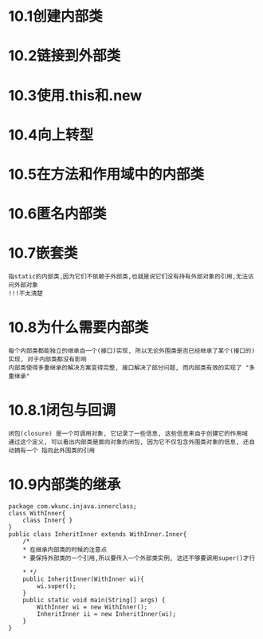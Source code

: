 # 10.1创建内部类
# 10.2链接到外部类
# 10.3使用.this和.new
# 10.4向上转型
# 10.5在方法和作用域中的内部类
# 10.6匿名内部类
# 10.7嵌套类
    指static的内部类,因为它们不依赖于外部类,也就是说它们没有持有外部对象的引用,无法访问外部对象
    !!!不太清楚

# 10.8为什么需要内部类
    每个内部类都能独立的继承自一个(接口)实现, 所以无论外围类是否已经继承了某个(接口的)实现, 对于内部类都没有影响
    内部类使得多重继承的解决方案变得完整, 接口解决了部分问题, 而内部类有效的实现了 "多重继承"

# 10.8.1闭包与回调
    闭包(closure) 是一个可调用对象, 它记录了一些信息, 这些信息来自于创建它的作用域
    通过这个定义, 可以看出内部类是面向对象的闭包, 因为它不仅包含外围类对象的信息, 还自动拥有一个 指向此外围类的引用

# 10.9内部类的继承
    package com.wkunc.injava.innerclass;
    class WithInner{
        class Inner{ }
    }
    public class InheritInner extends WithInner.Inner{
        /*
        * 在继承内部类的时候的注意点
        * 要保持外部类的一个引用,所以要传入一个外部类实例, 这还不够要调用super()才行
        
        * */
        public InheritInner(WithInner wi){
            wi.super();
        }
        public static void main(String[] args) {
            WithInner wi = new WithInner();
            InheritInner ii = new InheritInner(wi);
        }
    }
